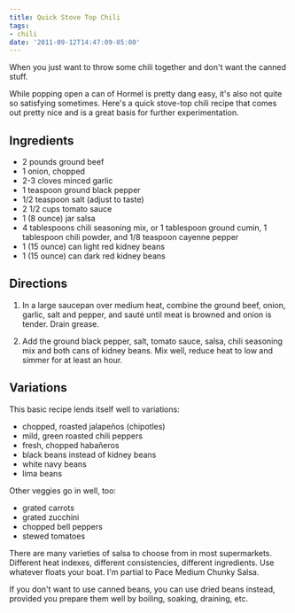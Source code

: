 ```yaml
---
title: Quick Stove Top Chili
tags:
- chili
date: '2011-09-12T14:47:09-05:00'
---
```

When you just want to throw some chili together and don't want the canned stuff.

While popping open a can of Hormel is pretty dang easy, it's also not
quite so satisfying sometimes. Here's a quick stove-top chili recipe
that comes out pretty nice and is a great basis for further
experimentation.


## Ingredients

* 2 pounds ground beef
* 1 onion, chopped
* 2-3 cloves minced garlic
* 1 teaspoon ground black pepper
* 1/2 teaspoon salt (adjust to taste)
* 2 1/2 cups tomato sauce
* 1 (8 ounce) jar salsa
* 4 tablespoons chili seasoning mix, or 1 tablespoon ground cumin, 1 tablespoon chili powder, and 1/8 teaspoon cayenne pepper
* 1 (15 ounce) can light red kidney beans
* 1 (15 ounce) can dark red kidney beans

## Directions

1.  In a large saucepan over medium heat, combine the ground beef, onion, garlic, salt and pepper, and sauté  until meat is browned and onion is tender. Drain grease.

1.  Add the ground black pepper, salt, tomato sauce, salsa, chili seasoning mix and both cans of kidney beans. Mix well, reduce heat to low and simmer for at least an hour.


## Variations

This basic recipe lends itself well to variations:

* chopped, roasted jalapeños (chipotles)
* mild, green roasted chili peppers
* fresh, chopped habañeros
* black beans instead of kidney beans
* white navy beans
* lima beans

Other veggies go in well, too:

* grated carrots
* grated zucchini
* chopped bell peppers
* stewed tomatoes

There are many varieties of salsa to choose from in most
supermarkets. Different heat indexes, different consistencies,
different ingredients. Use whatever floats your boat. I'm partial to
Pace Medium Chunky Salsa.

If you don't want to use canned beans, you can use dried beans
instead, provided you prepare them well by boiling, soaking, draining,
etc.
